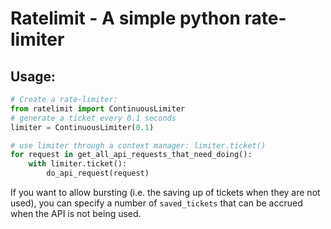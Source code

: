 # Ratelimit - A simple python rate-limiter

## Usage:

```python
# Create a rate-limiter:
from ratelimit import ContinuousLimiter
# generate a ticket every 0.1 seconds
limiter = ContinuousLimiter(0.1)

# use limiter through a context manager: limiter.ticket()
for request in get_all_api_requests_that_need_doing():
    with limiter.ticket():
        do_api_request(request)
```

If you want to allow bursting (i.e. the saving up of tickets when they are not used), you can specify a number of 
`saved_tickets` that can be accrued when the API is not being used.
